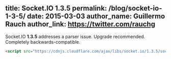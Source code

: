 title: Socket.IO 1.3.5
permalink: /blog/socket-io-1-3-5/
date: 2015-03-03
author_name: Guillermo Rauch
author_link: https://twitter.com/rauchg
---

Socket.IO **1.3.5** addresses a parser issue. Upgrade recommended. Completely backwards-compatible.

```html
<script src="https://cdnjs.cloudflare.com/ajax/libs/socket.io/1.3.5/socket.io.min.js"></script>
```
